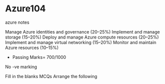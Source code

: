 # Azure104
azure notes

Manage Azure identities and governance (20–25%)
Implement and manage storage (15–20%)
Deploy and manage Azure compute resources (20–25%)
Implement and manage virtual networking (15–20%)
Monitor and maintain Azure resources (10–15%)

* Passing Marks= 700/1000

No -ve marking

Fill in the blanks
MCQs
Arrange the following
